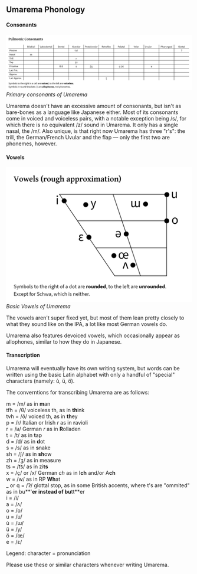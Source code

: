## Umarema Phonology ##


#### Consonants ####
![Consonants](https://github.com/LordSentox/umarema/blob/master/phonology/PNG/Umarema%20Consonants.png)
*Primary consonants of Umarema*

Umarema doesn't have an excessive amount of consonants, but isn't as bare-bones as a language like Japanese either. Most of its consonants come in voiced and voiceless pairs, with a notable exception being /s/, for which there is no equivalent /z/ sound in Umarema. It only has a single nasal, the /m/. Also unique, is that right now Umarema has three "r's": the trill, the German/French Uvular and the flap — only the first two are phonemes, however.

#### Vowels ####
![Vowels](https://github.com/LordSentox/umarema/blob/master/phonology/PNG/Umarema%20Vowels.png)
*Basic Vowels of Umarema*

The vowels aren't super fixed yet, but most of them lean pretty closely to what they sound like on the IPA, a lot like most German vowels do.

Umarema also features devoiced vowels, which occasionally appear as allophones, similar to how they do in Japanese.

#### Transcription ####
Umarema will eventually have its own writing system, but words can be written using the basic Latin alphabet with only a handful of "special" characters (namely: ù, ü, ö).

The converntions for transcribing Umarema are as follows:

m = /m/ as in **m**an  
tfh = /θ/ voiceless th, as in **th**ink  
tvh = /ð/ voiced th, as in **th**ey  
p = /r/ Italian or Irish *r* as in **r**avioli   
r = /ʁ/ German *r* as in **R**olladen  
t = /t/ as in **t**ap  
d = /d/ as in **d**ot  
s = /s/ as in **s**nake  
sh = /ʃ/ as in **sh**ow  
zh = /ʒ/ as in mea**s**ure  
ts = /t͡s/ as in zi**ts** 	
x = /ç/ or /x/ German *ch* as in I**ch** and/or A**ch**  
w = /w/ as in RP **Wh**at  
_ or q = /ʔ/ glottal stop, as in some British accents, where t's are "ommited" as in bu**'**er instead of bu**tt**er  
i = /i/  
a = /ʌ/  
o = /o/  
u = /u/   
ù = /ɯ/  
ü = /y/  
ö = /œ/   
e = /ɛ/  

Legend: character = pronunciation

Please use these or similar characters whenever writing Umarema.
